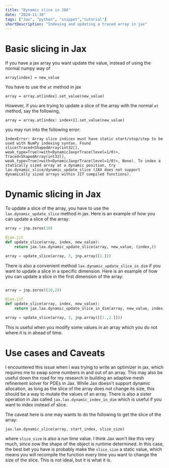 ```yaml
---
title: "Dynamic slice in JAX"
date: "2024-11-30"
tags: ["Jax", "python", "snippet","tutorial"]
shortDescription: "Indexing and updating a traced array in jax"
---
```


# Basic slicing in Jax

If you have a jax array you want update the value, instead of using the normal numpy way of

`array[index] = new_value`

You have to use the `at` method in jax

`array = array.at[index].set_value(new_value)`

However, if you are trying to update a slice of the array with the normal `at` method, say the following, 

`array = array.at[index: index+1].set_value(new_value)`

you may run into the following error:

`IndexError: Array slice indices must have static start/stop/step to be used with NumPy indexing syntax. Found slice(Traced<ShapedArray(int32[], weak_type=True)>with<DynamicJaxprTrace(level=1/0)>, Traced<ShapedArray(int32[], weak_type=True)>with<DynamicJaxprTrace(level=1/0)>, None). To index a statically sized array at a dynamic position, try lax.dynamic_slice/dynamic_update_slice (JAX does not support dynamically sized arrays within JIT compiled functions).`

# Dynamic slicing in Jax

To update a slice of the array, you have to use the `lax.dynamic_update_slice` method in jax. Here is an example of how you can update a slice of the array:

```python
array = jnp.zeros(10)

@jax.jit
def update_slice(array, index, new_value):
    return jax.lax.dynamic_update_slice(array, new_value, (index,))

array = update_slice(array, 3, jnp.array([1.]))
```

There is also a convenient method `lax.dynamic_update_slice_in_dim` if you want to update a slice in a specific dimension. Here is an example of how you can update a slice in the first dimension of the array:

```python

array = jnp.zeros((10,2))

@jax.jit
def update_slice(array, index, new_value):
    return jax.lax.dynamic_update_slice_in_dim(array, new_value, index, 0)

array = update_slice(array, 3, jnp.array([[1.,2.]]))
```

This is useful when you modify some values in an array which you do not where it is in ahead of time.

# Use cases and Caveats

I encountered this issue when I was trying to write an optimizer in jax, which requires me to swap some numbers in and out of an array. This may also be useful down the road for my research in building an adaptive mesh refinement solver for PDEs in Jax. While Jax doesn't support dynamic allocation, as long as the slice of the array does not change its size, this should be a way to mutate the values of an array. There is also a sister operation in Jax called `jax.lax.dynamic_index_in_dim` which is useful if you want to index instead of slice.

The caveat here is one may wants to do the following to get the slice of the array:

`jax.lax.dynamic_slice(array, start_index, slice_size)`

where `slice_size` is also a run time value. I think Jax won't like this very much, since now the shape of the object is runtime determined. In this case, the best bet you have is probably make the `slice_size` a static value, which means you will recompile the function every time you want to change the size of the slice. This is not ideal, but it is what it is.